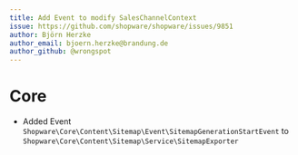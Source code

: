 ```yaml
---
title: Add Event to modify SalesChannelContext
issue: https://github.com/shopware/shopware/issues/9851
author: Björn Herzke
author_email: bjoern.herzke@brandung.de
author_github: @wrongspot
---
```


# Core
* Added Event `Shopware\Core\Content\Sitemap\Event\SitemapGenerationStartEvent` to `Shopware\Core\Content\Sitemap\Service\SitemapExporter`